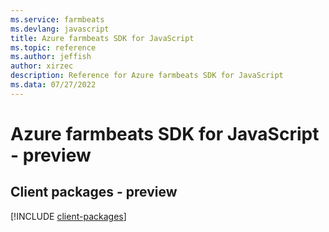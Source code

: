 ```yaml
---
ms.service: farmbeats
ms.devlang: javascript
title: Azure farmbeats SDK for JavaScript
ms.topic: reference
ms.author: jeffish
author: xirzec
description: Reference for Azure farmbeats SDK for JavaScript
ms.data: 07/27/2022
---
```

# Azure farmbeats SDK for JavaScript - preview

## Client packages - preview
[!INCLUDE [client-packages](farmbeats-client-index.md)]